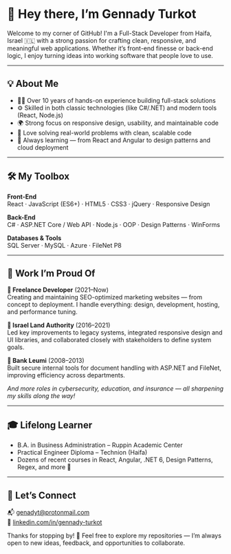 # 👋 Hey there, I’m Gennady Turkot

Welcome to my corner of GitHub! I'm a Full-Stack Developer from Haifa, Israel 🇮🇱 with a strong passion for crafting clean, responsive, and meaningful web applications. Whether it’s front-end finesse or back-end logic, I enjoy turning ideas into working software that people love to use.

---

## 💡 About Me

- 🧑‍💻 Over 10 years of hands-on experience building full-stack solutions  
- ⚙️ Skilled in both classic technologies (like C#/.NET) and modern tools (React, Node.js)  
- 🌍 Strong focus on responsive design, usability, and maintainable code  
- 🎯 Love solving real-world problems with clean, scalable code  
- 🧠 Always learning — from React and Angular to design patterns and cloud deployment  

---

## 🛠️ My Toolbox

**Front-End**  
React · JavaScript (ES6+) · HTML5 · CSS3 · jQuery · Responsive Design

**Back-End**  
C# · ASP.NET Core / Web API · Node.js · OOP · Design Patterns · WinForms

**Databases & Tools**  
SQL Server · MySQL · Azure · FileNet P8

---

## 📌 Work I’m Proud Of

**💼 Freelance Developer** (2021–Now)  
Creating and maintaining SEO-optimized marketing websites — from concept to deployment. I handle everything: design, development, hosting, and performance tuning.

**🏢 Israel Land Authority** (2016–2021)  
Led key improvements to legacy systems, integrated responsive design and UI libraries, and collaborated closely with stakeholders to define system goals.

**🏦 Bank Leumi** (2008–2013)  
Built secure internal tools for document handling with ASP.NET and FileNet, improving efficiency across departments.

_And more roles in cybersecurity, education, and insurance — all sharpening my skills along the way!_

---

## 🎓 Lifelong Learner

- B.A. in Business Administration – Ruppin Academic Center  
- Practical Engineer Diploma – Technion (Haifa)  
- Dozens of recent courses in React, Angular, .NET 6, Design Patterns, Regex, and more 🚀

---

## 🤝 Let’s Connect

📬 [genadyt@protonmail.com](mailto:genadyt@protonmail.com)  
🔗 [linkedin.com/in/gennady-turkot](https://www.linkedin.com/in/gennady-turkot)

Thanks for stopping by! 👋 Feel free to explore my repositories — I’m always open to new ideas, feedback, and opportunities to collaborate.
